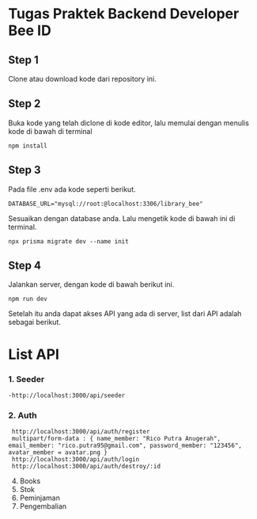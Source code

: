 # Tugas Praktek Backend Developer Bee ID

## Step 1
Clone atau download kode dari repository ini.

## Step 2
Buka kode yang telah diclone di kode editor, lalu memulai dengan menulis kode di bawah di terminal
```
npm install
```

## Step 3
Pada file .env ada kode seperti berikut.
```
DATABASE_URL="mysql://root:@localhost:3306/library_bee"
```
Sesuaikan dengan database anda. Lalu mengetik kode di bawah ini di terminal.
```
npx prisma migrate dev --name init
```

## Step 4
Jalankan server, dengan kode di bawah berikut ini.
```
npm run dev
```
Setelah itu anda dapat akses API yang ada di server, list dari API adalah sebagai berikut.

# List API

### 1. Seeder
   ```
   -http://localhost:3000/api/seeder
   ```
### 2. Auth
   ```
    http://localhost:3000/api/auth/register
    multipart/form-data : { name_member: "Rico Putra Anugerah", email_member: "rico.putra95@gmail.com", password_member: "123456", avatar_member = avatar.png }
    http://localhost:3000/api/auth/login
    http://localhost:3000/api/auth/destroy/:id
   ```
4. Books
5. Stok
6. Peminjaman
7. Pengembalian
